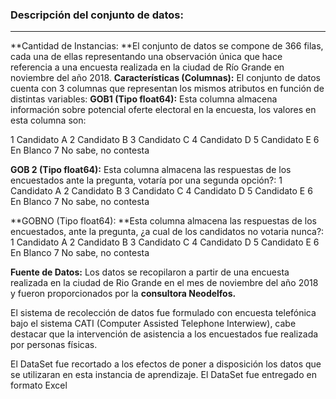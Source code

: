 ### Descripción del conjunto de datos:

------------

**Cantidad de Instancias: **El conjunto de datos se compone de 366 filas, cada una de ellas representando una observación única que hace referencia a una encuesta realizada en la ciudad de Río Grande en noviembre del año 2018.
**Características (Columnas):** El conjunto de datos cuenta con 3 columnas que representan los mismos atributos en función de distintas variables:
**GOB1 (Tipo float64):** Esta columna almacena información sobre potencial oferte electoral en la encuesta, los valores en esta columna son:

1 Candidato A
2 Candidato B
3 Candidato C
4 Candidato D
5 Candidato E
6 En Blanco
7 No sabe, no contesta


**GOB 2 (Tipo float64):** Esta columna almacena las respuestas de los encuestados ante la pregunta, votaría por una segunda opción?:
1 Candidato A
2 Candidato B
3 Candidato C
4 Candidato D
5 Candidato E
6 En Blanco
7 No sabe, no contesta


**GOBNO (Tipo float64): **Esta columna almacena las respuestas de los encuestados, ante la pregunta, ¿a cual de los candidatos no votaria nunca?:
1 Candidato A
2 Candidato B
3 Candidato C
4 Candidato D
5 Candidato E
6 En Blanco
7 No sabe, no contesta

**Fuente de Datos:** Los datos se recopilaron a partir de una encuesta realizada en la ciudad de Rio Grande en el mes de noviembre del año 2018 y fueron proporcionados por la **consultora Neodelfos.**

El sistema de recolección de datos fue formulado con encuesta telefónica bajo el sistema CATI (Computer Assisted Telephone Interwiew), cabe destacar que la intervención de asistencia a los encuestados fue realizada por personas físicas.

El DataSet fue recortado a los efectos de poner a disposición los datos que se utilizaran en esta instancia de aprendizaje.
El DataSet fue entregado en formato Excel
